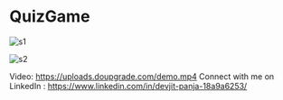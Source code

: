 # QuizGame

 ![s1](https://github.com/user-attachments/assets/b97678b6-f641-426f-afcc-e9af8fdcb50b)

![s2](https://github.com/user-attachments/assets/340164f6-8963-45b0-8bed-7a98feed22a7)

Video: https://uploads.doupgrade.com/demo.mp4
Connect with me on LinkedIn : https://www.linkedin.com/in/devjit-panja-18a9a6253/


